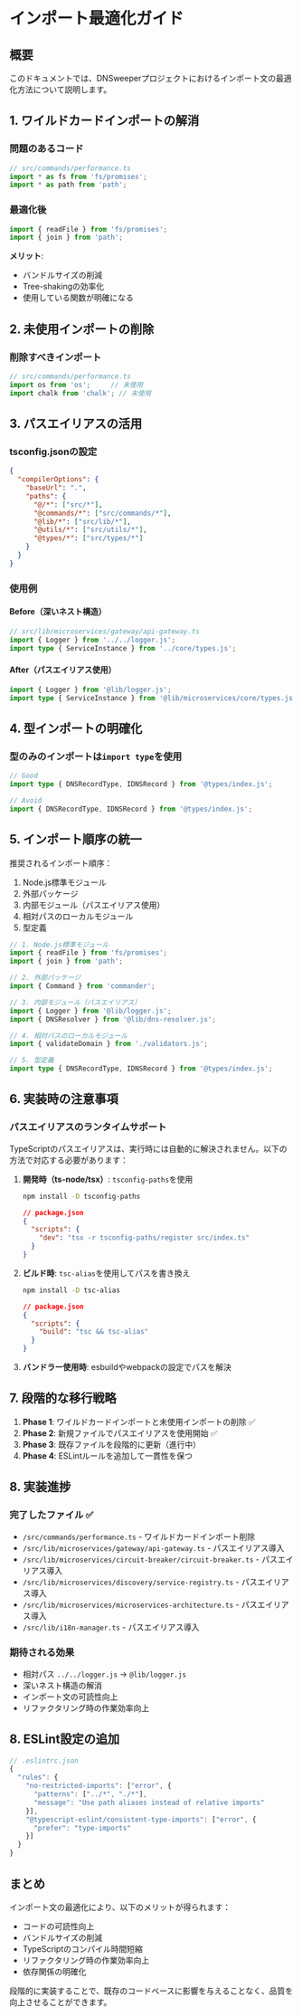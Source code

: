 # インポート最適化ガイド

## 概要

このドキュメントでは、DNSweeperプロジェクトにおけるインポート文の最適化方法について説明します。

## 1. ワイルドカードインポートの解消

### 問題のあるコード
```typescript
// src/commands/performance.ts
import * as fs from 'fs/promises';
import * as path from 'path';
```

### 最適化後
```typescript
import { readFile } from 'fs/promises';
import { join } from 'path';
```

**メリット**:
- バンドルサイズの削減
- Tree-shakingの効率化
- 使用している関数が明確になる

## 2. 未使用インポートの削除

### 削除すべきインポート
```typescript
// src/commands/performance.ts
import os from 'os';     // 未使用
import chalk from 'chalk'; // 未使用
```

## 3. パスエイリアスの活用

### tsconfig.jsonの設定
```json
{
  "compilerOptions": {
    "baseUrl": ".",
    "paths": {
      "@/*": ["src/*"],
      "@commands/*": ["src/commands/*"],
      "@lib/*": ["src/lib/*"],
      "@utils/*": ["src/utils/*"],
      "@types/*": ["src/types/*"]
    }
  }
}
```

### 使用例

#### Before（深いネスト構造）
```typescript
// src/lib/microservices/gateway/api-gateway.ts
import { Logger } from '../../logger.js';
import type { ServiceInstance } from '../core/types.js';
```

#### After（パスエイリアス使用）
```typescript
import { Logger } from '@lib/logger.js';
import type { ServiceInstance } from '@lib/microservices/core/types.js';
```

## 4. 型インポートの明確化

### 型のみのインポートは`import type`を使用
```typescript
// Good
import type { DNSRecordType, IDNSRecord } from '@types/index.js';

// Avoid
import { DNSRecordType, IDNSRecord } from '@types/index.js';
```

## 5. インポート順序の統一

推奨されるインポート順序：

1. Node.js標準モジュール
2. 外部パッケージ
3. 内部モジュール（パスエイリアス使用）
4. 相対パスのローカルモジュール
5. 型定義

```typescript
// 1. Node.js標準モジュール
import { readFile } from 'fs/promises';
import { join } from 'path';

// 2. 外部パッケージ
import { Command } from 'commander';

// 3. 内部モジュール（パスエイリアス）
import { Logger } from '@lib/logger.js';
import { DNSResolver } from '@lib/dns-resolver.js';

// 4. 相対パスのローカルモジュール
import { validateDomain } from './validators.js';

// 5. 型定義
import type { DNSRecordType, IDNSRecord } from '@types/index.js';
```

## 6. 実装時の注意事項

### パスエイリアスのランタイムサポート

TypeScriptのパスエイリアスは、実行時には自動的に解決されません。以下の方法で対応する必要があります：

1. **開発時（ts-node/tsx）**: `tsconfig-paths`を使用
   ```bash
   npm install -D tsconfig-paths
   ```
   
   ```json
   // package.json
   {
     "scripts": {
       "dev": "tsx -r tsconfig-paths/register src/index.ts"
     }
   }
   ```

2. **ビルド時**: `tsc-alias`を使用してパスを書き換え
   ```bash
   npm install -D tsc-alias
   ```
   
   ```json
   // package.json
   {
     "scripts": {
       "build": "tsc && tsc-alias"
     }
   }
   ```

3. **バンドラー使用時**: esbuildやwebpackの設定でパスを解決

## 7. 段階的な移行戦略

1. **Phase 1**: ワイルドカードインポートと未使用インポートの削除 ✅
2. **Phase 2**: 新規ファイルでパスエイリアスを使用開始 ✅
3. **Phase 3**: 既存ファイルを段階的に更新（進行中）
4. **Phase 4**: ESLintルールを追加して一貫性を保つ

## 8. 実装進捗

### 完了したファイル ✅
- `/src/commands/performance.ts` - ワイルドカードインポート削除
- `/src/lib/microservices/gateway/api-gateway.ts` - パスエイリアス導入
- `/src/lib/microservices/circuit-breaker/circuit-breaker.ts` - パスエイリアス導入
- `/src/lib/microservices/discovery/service-registry.ts` - パスエイリアス導入
- `/src/lib/microservices/microservices-architecture.ts` - パスエイリアス導入
- `/src/lib/i18n-manager.ts` - パスエイリアス導入

### 期待される効果
- 相対パス `../../logger.js` → `@lib/logger.js`
- 深いネスト構造の解消
- インポート文の可読性向上
- リファクタリング時の作業効率向上

## 8. ESLint設定の追加

```javascript
// .eslintrc.json
{
  "rules": {
    "no-restricted-imports": ["error", {
      "patterns": ["../*", "./*"],
      "message": "Use path aliases instead of relative imports"
    }],
    "@typescript-eslint/consistent-type-imports": ["error", {
      "prefer": "type-imports"
    }]
  }
}
```

## まとめ

インポート文の最適化により、以下のメリットが得られます：

- コードの可読性向上
- バンドルサイズの削減
- TypeScriptのコンパイル時間短縮
- リファクタリング時の作業効率向上
- 依存関係の明確化

段階的に実装することで、既存のコードベースに影響を与えることなく、品質を向上させることができます。